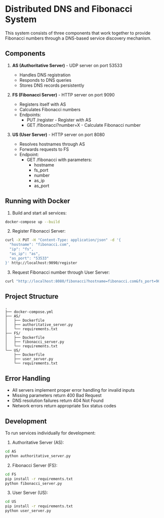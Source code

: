# Distributed DNS and Fibonacci System

This system consists of three components that work together to provide Fibonacci numbers through a DNS-based service discovery mechanism.

## Components

1. **AS (Authoritative Server)** - UDP server on port 53533

   - Handles DNS registration
   - Responds to DNS queries
   - Stores DNS records persistently

2. **FS (Fibonacci Server)** - HTTP server on port 9090

   - Registers itself with AS
   - Calculates Fibonacci numbers
   - Endpoints:
     - PUT /register - Register with AS
     - GET /fibonacci?number=X - Calculate Fibonacci number

3. **US (User Server)** - HTTP server on port 8080
   - Resolves hostnames through AS
   - Forwards requests to FS
   - Endpoint:
     - GET /fibonacci with parameters:
       - hostname
       - fs_port
       - number
       - as_ip
       - as_port

## Running with Docker

1. Build and start all services:

```bash
docker-compose up --build
```

2. Register Fibonacci Server:

```bash
curl -X PUT -H "Content-Type: application/json" -d '{
  "hostname": "fibonacci.com",
  "ip": "fs",
  "as_ip": "as",
  "as_port": "53533"
}' http://localhost:9090/register
```

3. Request Fibonacci number through User Server:

```bash
curl "http://localhost:8080/fibonacci?hostname=fibonacci.com&fs_port=9090&number=10&as_ip=as&as_port=53533"
```

## Project Structure

```
.
├── docker-compose.yml
├── AS/
│   ├── Dockerfile
│   ├── authoritative_server.py
│   └── requirements.txt
├── FS/
│   ├── Dockerfile
│   ├── fibonacci_server.py
│   └── requirements.txt
└── US/
    ├── Dockerfile
    ├── user_server.py
    └── requirements.txt
```

## Error Handling

- All servers implement proper error handling for invalid inputs
- Missing parameters return 400 Bad Request
- DNS resolution failures return 404 Not Found
- Network errors return appropriate 5xx status codes

## Development

To run services individually for development:

1. Authoritative Server (AS):

```bash
cd AS
python authoritative_server.py
```

2. Fibonacci Server (FS):

```bash
cd FS
pip install -r requirements.txt
python fibonacci_server.py
```

3. User Server (US):

```bash
cd US
pip install -r requirements.txt
python user_server.py
```
